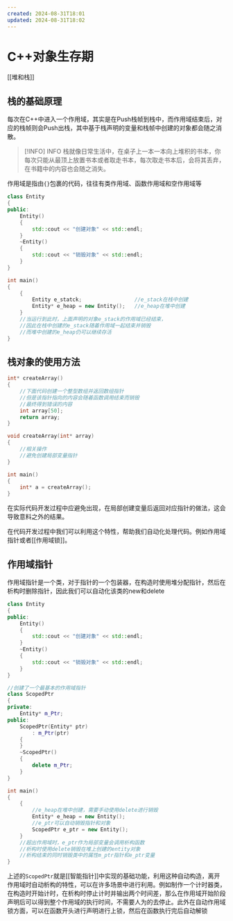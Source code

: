 ```yaml
---
created: 2024-08-31T18:01
updated: 2024-08-31T18:02
---
```

# C++对象生存期
[[堆和栈]]
## 栈的基础原理
每次在C++中进入一个作用域，其实是在Push栈帧到栈中，而作用域结束后，对应的栈帧则会Push出栈，其中基于栈声明的变量和栈帧中创建的对象都会随之消散。

> [!INFO] INFO
>  栈就像日常生活中，在桌子上一本一本向上堆积的书本，你每次只能从最顶上放置书本或者取走书本，每次取走书本后，会将其丢弃，在书籍中的内容也会随之消失。

作用域是指由`{}`包裹的代码，往往有类作用域、函数作用域和空作用域等

```cpp
class Entity
{
public:
	Entity()
	{
		std::cout << "创建对象" << std::endl;
	}
	~Entity()
	{
		std::cout << "销毁对象" << std::endl;
	}
}

int main()
{
	{
		Entity e_statck;                 //e_stack在栈中创建
		Entity* e_heap = new Entity();   //e_heap在堆中创建
	}
	//当运行到此时，上面声明的对象e_stack的作用域已经结束，
	//因此在栈中创建的e_stack随着作用域一起结束并销毁
	//而堆中创建的e_heap仍可以继续存活
}
```

## 栈对象的使用方法
```cpp
int* createArray()
{
	//下面代码创建一个整型数组并返回数组指针
	//但是该指针指向的内容会随着函数调用结束而销毁
	//最终得到错误的内容
	int array[50];
	return array;
}

void createArray(int* array)
{
	//相关操作
	//避免创建局部变量指针
}

int main()
{
	int* a = createArray();
}
```

在实际代码开发过程中应避免出现，在局部创建变量后返回对应指针的做法，这会导致意料之外的结果。

在代码开发过程中我们可以利用这个特性，帮助我们自动化处理代码。例如作用域指针或者[[作用域锁]]。

## 作用域指针
作用域指针是一个类，对于指针的一个包装器，在构造时使用堆分配指针，然后在析构时删除指针，因此我们可以自动化该类的new和delete
```cpp
class Entity
{
public:
	Entity()
	{
		std::cout << "创建对象" << std::endl;
	}
	~Entity()
	{
		std::cout << "销毁对象" << std::endl;
	}
}

//创建了一个最基本的作用域指针
class ScopedPtr
{
private:
	Entity* m_Ptr;
public:
	ScopedPtr(Entity* ptr)
		: m_Ptr(ptr)
	{
	}
	~ScopedPtr()
	{
		delete m_Ptr;
	}
}

int main()
{
	{
		//e_heap在堆中创建，需要手动使用delete进行销毁
		Entity* e_heap = new Entity();
		//e_ptr可以自动销毁指针和对象
		ScopedPtr e_ptr = new Entity();
	}
	//超出作用域时，e_ptr作为局部变量会调用析构函数
	//析构时使用delete销毁在堆上创建的entity对象
	//析构结束的同时销毁类中的属性m_ptr指针和e_ptr变量
}
```
上述的`ScopedPtr`就是[[智能指针]]中实现的基础功能，利用这种自动构造，离开作用域时自动析构的特性，可以在许多场景中进行利用。例如制作一个计时器类，在构造时开始计时，在析构时停止计时并输出两个时间差，那么在作用域开始阶段声明后可以得到整个作用域的执行时间，不需要人为的去停止。此外在自动作用域锁方面，可以在函数开头进行声明进行上锁，然后在函数执行完后自动解锁
